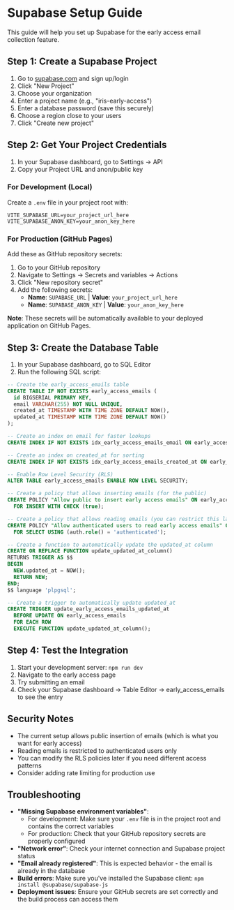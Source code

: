# Supabase Setup Guide

This guide will help you set up Supabase for the early access email collection feature.

## Step 1: Create a Supabase Project

1. Go to [supabase.com](https://supabase.com) and sign up/login
2. Click "New Project"
3. Choose your organization
4. Enter a project name (e.g., "iris-early-access")
5. Enter a database password (save this securely)
6. Choose a region close to your users
7. Click "Create new project"

## Step 2: Get Your Project Credentials

1. In your Supabase dashboard, go to Settings → API
2. Copy your Project URL and anon/public key

### For Development (Local)
Create a `.env` file in your project root with:

```env
VITE_SUPABASE_URL=your_project_url_here
VITE_SUPABASE_ANON_KEY=your_anon_key_here
```

### For Production (GitHub Pages)
Add these as GitHub repository secrets:

1. Go to your GitHub repository
2. Navigate to Settings → Secrets and variables → Actions
3. Click "New repository secret"
4. Add the following secrets:
   - **Name**: `SUPABASE_URL` | **Value**: `your_project_url_here`
   - **Name**: `SUPABASE_ANON_KEY` | **Value**: `your_anon_key_here`

**Note**: These secrets will be automatically available to your deployed application on GitHub Pages.

## Step 3: Create the Database Table

1. In your Supabase dashboard, go to SQL Editor
2. Run the following SQL script:

```sql
-- Create the early_access_emails table
CREATE TABLE IF NOT EXISTS early_access_emails (
  id BIGSERIAL PRIMARY KEY,
  email VARCHAR(255) NOT NULL UNIQUE,
  created_at TIMESTAMP WITH TIME ZONE DEFAULT NOW(),
  updated_at TIMESTAMP WITH TIME ZONE DEFAULT NOW()
);

-- Create an index on email for faster lookups
CREATE INDEX IF NOT EXISTS idx_early_access_emails_email ON early_access_emails(email);

-- Create an index on created_at for sorting
CREATE INDEX IF NOT EXISTS idx_early_access_emails_created_at ON early_access_emails(created_at);

-- Enable Row Level Security (RLS)
ALTER TABLE early_access_emails ENABLE ROW LEVEL SECURITY;

-- Create a policy that allows inserting emails (for the public)
CREATE POLICY "Allow public to insert early access emails" ON early_access_emails
  FOR INSERT WITH CHECK (true);

-- Create a policy that allows reading emails (you can restrict this later)
CREATE POLICY "Allow authenticated users to read early access emails" ON early_access_emails
  FOR SELECT USING (auth.role() = 'authenticated');

-- Create a function to automatically update the updated_at column
CREATE OR REPLACE FUNCTION update_updated_at_column()
RETURNS TRIGGER AS $$
BEGIN
  NEW.updated_at = NOW();
  RETURN NEW;
END;
$$ language 'plpgsql';

-- Create a trigger to automatically update updated_at
CREATE TRIGGER update_early_access_emails_updated_at
  BEFORE UPDATE ON early_access_emails
  FOR EACH ROW
  EXECUTE FUNCTION update_updated_at_column();
```

## Step 4: Test the Integration

1. Start your development server: `npm run dev`
2. Navigate to the early access page
3. Try submitting an email
4. Check your Supabase dashboard → Table Editor → early_access_emails to see the entry

## Security Notes

- The current setup allows public insertion of emails (which is what you want for early access)
- Reading emails is restricted to authenticated users only
- You can modify the RLS policies later if you need different access patterns
- Consider adding rate limiting for production use

## Troubleshooting

- **"Missing Supabase environment variables"**: 
  - For development: Make sure your `.env` file is in the project root and contains the correct variables
  - For production: Check that your GitHub repository secrets are properly configured
- **"Network error"**: Check your internet connection and Supabase project status
- **"Email already registered"**: This is expected behavior - the email is already in the database
- **Build errors**: Make sure you've installed the Supabase client: `npm install @supabase/supabase-js`
- **Deployment issues**: Ensure your GitHub secrets are set correctly and the build process can access them 
